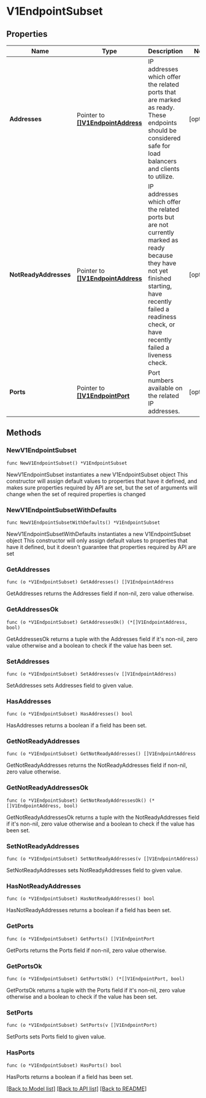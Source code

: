 # V1EndpointSubset

## Properties

Name | Type | Description | Notes
------------ | ------------- | ------------- | -------------
**Addresses** | Pointer to [**[]V1EndpointAddress**](V1EndpointAddress.md) | IP addresses which offer the related ports that are marked as ready. These endpoints should be considered safe for load balancers and clients to utilize. | [optional] 
**NotReadyAddresses** | Pointer to [**[]V1EndpointAddress**](V1EndpointAddress.md) | IP addresses which offer the related ports but are not currently marked as ready because they have not yet finished starting, have recently failed a readiness check, or have recently failed a liveness check. | [optional] 
**Ports** | Pointer to [**[]V1EndpointPort**](V1EndpointPort.md) | Port numbers available on the related IP addresses. | [optional] 

## Methods

### NewV1EndpointSubset

`func NewV1EndpointSubset() *V1EndpointSubset`

NewV1EndpointSubset instantiates a new V1EndpointSubset object
This constructor will assign default values to properties that have it defined,
and makes sure properties required by API are set, but the set of arguments
will change when the set of required properties is changed

### NewV1EndpointSubsetWithDefaults

`func NewV1EndpointSubsetWithDefaults() *V1EndpointSubset`

NewV1EndpointSubsetWithDefaults instantiates a new V1EndpointSubset object
This constructor will only assign default values to properties that have it defined,
but it doesn't guarantee that properties required by API are set

### GetAddresses

`func (o *V1EndpointSubset) GetAddresses() []V1EndpointAddress`

GetAddresses returns the Addresses field if non-nil, zero value otherwise.

### GetAddressesOk

`func (o *V1EndpointSubset) GetAddressesOk() (*[]V1EndpointAddress, bool)`

GetAddressesOk returns a tuple with the Addresses field if it's non-nil, zero value otherwise
and a boolean to check if the value has been set.

### SetAddresses

`func (o *V1EndpointSubset) SetAddresses(v []V1EndpointAddress)`

SetAddresses sets Addresses field to given value.

### HasAddresses

`func (o *V1EndpointSubset) HasAddresses() bool`

HasAddresses returns a boolean if a field has been set.

### GetNotReadyAddresses

`func (o *V1EndpointSubset) GetNotReadyAddresses() []V1EndpointAddress`

GetNotReadyAddresses returns the NotReadyAddresses field if non-nil, zero value otherwise.

### GetNotReadyAddressesOk

`func (o *V1EndpointSubset) GetNotReadyAddressesOk() (*[]V1EndpointAddress, bool)`

GetNotReadyAddressesOk returns a tuple with the NotReadyAddresses field if it's non-nil, zero value otherwise
and a boolean to check if the value has been set.

### SetNotReadyAddresses

`func (o *V1EndpointSubset) SetNotReadyAddresses(v []V1EndpointAddress)`

SetNotReadyAddresses sets NotReadyAddresses field to given value.

### HasNotReadyAddresses

`func (o *V1EndpointSubset) HasNotReadyAddresses() bool`

HasNotReadyAddresses returns a boolean if a field has been set.

### GetPorts

`func (o *V1EndpointSubset) GetPorts() []V1EndpointPort`

GetPorts returns the Ports field if non-nil, zero value otherwise.

### GetPortsOk

`func (o *V1EndpointSubset) GetPortsOk() (*[]V1EndpointPort, bool)`

GetPortsOk returns a tuple with the Ports field if it's non-nil, zero value otherwise
and a boolean to check if the value has been set.

### SetPorts

`func (o *V1EndpointSubset) SetPorts(v []V1EndpointPort)`

SetPorts sets Ports field to given value.

### HasPorts

`func (o *V1EndpointSubset) HasPorts() bool`

HasPorts returns a boolean if a field has been set.


[[Back to Model list]](../README.md#documentation-for-models) [[Back to API list]](../README.md#documentation-for-api-endpoints) [[Back to README]](../README.md)


